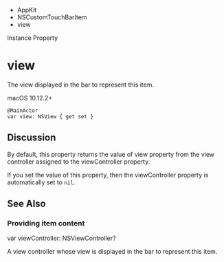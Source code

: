 

- AppKit
- NSCustomTouchBarItem
-  view 

Instance Property

# view

The view displayed in the bar to represent this item.

macOS 10.12.2+

``` source
@MainActor
var view: NSView { get set }
```

## Discussion

By default, this property returns the value of view property from the view controller assigned to the viewController property.

If you set the value of this property, then the viewController property is automatically set to `nil`.

## See Also

### Providing item content

var viewController: NSViewController?

A view controller whose view is displayed in the bar to represent this item.

